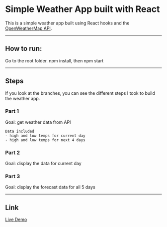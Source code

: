 # Simple Weather App built with React
This is a simple weather app built using React hooks and the [OpenWeatherMap API](https://openweathermap.org/api).

___

## How to run:

Go to the root folder.
npm install, then npm start

___

## Steps
If you look at the branches, you can see the different steps I took to build the weather app.

### Part 1
Goal: get weather data from API

```git
Data included
- high and low temps for current day
- high and low temps for next 4 days
```

### Part 2
Goal: display the data for current day

### Part 3
Goal: display the forecast data for all 5 days

___

## Link
[Live Demo](https://yenapaek.github.io/weather-app/)
